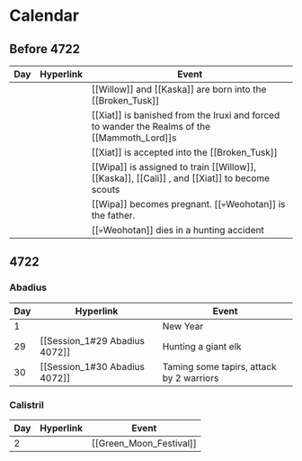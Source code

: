 # Calendar
## Before 4722
| Day | Hyperlink  | Event                                                                                           |
|  ---  | ---  | ---  | 
| || [[Willow]] and [[Kaska]] are born into the [[Broken_Tusk]]                                      |
|  ||[[Xiat]] is banished from the Iruxi and forced to wander the Realms of the [[Mammoth_Lord]]s    |
| ||[[Xiat]] is accepted into the [[Broken_Tusk]]                                                   |
| || [[Wipa]]  is assigned to train [[Willow]], [[Kaska]], [[Cali]] , and [[Xiat]]  to become scouts |
| || [[Wipa]] becomes pregnant. [[💀Weohotan]] is the father.                                        |
| || [[💀Weohotan]] dies in a hunting accident                                                       |

## 4722
### Abadius
| Day | Hyperlink                     | Event    |
| --- | ----------------------------- | -------- |
| 1   |                               | New Year |
| 29  | [[Session_1#29 Abadius 4072]] | Hunting a giant elk |
| 30  | [[Session_1#30 Abadius 4072]] | Taming some tapirs, attack by 2 warriors |
### Calistril
| Day | Hyperlink | Event                   |
| --- | --------- | ----------------------- |
| 2   |           | [[Green_Moon_Festival]] |







